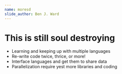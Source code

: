 ```yaml
---
name: moresd
slide_author: Ben J. Ward
---
```

# This is still soul destroying

- Learning and keeping up with multiple languages
- Re-write code twice, thrice, or more!
- Interface languages and get them to share data
- Parallelization require yest more libraries and coding
